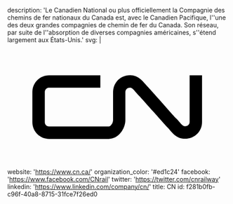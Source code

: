 description: 'Le Canadien National ou plus officiellement la Compagnie des chemins de fer nationaux du Canada est, avec le Canadien Pacifique, l''une des deux grandes compagnies de chemin de fer du Canada. Son réseau, par suite de l''absorption de diverses compagnies américaines, s''étend largement aux États-Unis.'
svg: |
  <svg xmlns="http://www.w3.org/2000/svg" viewBox="0 0 160 90">
    <path d="M73.4 69.1H30.2c-6.7 0-12.1-5.4-12.1-12.1V35.1c0-6.7 5.4-12.1 12.1-12.1h37.1v9H30.2c-1.8 0-3.1 1.4-3.1 3.1V57c0 1.8 1.4 3.1 3.1 3.1h43.2c1.3 0 3.1-2.4 3.1-4.6V35.4c0-3.4 1.2-6.5 3.5-8.9 2.3-2.3 5.4-3.6 8.8-3.6 5.5 0 8.7 3.7 10.9 6.3.6.7 1.1 1.3 1.6 1.8 1.5 1.5 5.9 6.6 10.7 11.9 4.2 4.8 9 10.2 10.3 11.5.8.8 1.4 1.5 2.1 2.3 1.9 2.3 2.8 3.2 4.1 3.2 2 0 3.4-1.3 3.4-3.1V23h9v33.9c0 6.8-5.4 12.1-12.4 12.1-5.5 0-8.7-3.7-10.9-6.3-.6-.7-1.1-1.3-1.6-1.8-1.5-1.5-5.9-6.6-10.7-11.9-4.2-4.8-9-10.2-10.3-11.5-.8-.8-1.4-1.5-2.1-2.3-1.9-2.3-2.8-3.2-4.1-3.2-1 0-1.8.3-2.5.9-.6.6-.9 1.5-.9 2.5v20.1c0 3.1-1.2 6.3-3.2 8.9-2.2 3-5.5 4.7-8.8 4.7z"/>
  </svg>
website: 'https://www.cn.ca/'
organization_color: '#ed1c24'
facebook: 'https://www.facebook.com/CNrail'
twitter: 'https://twitter.com/cnrailway'
linkedin: 'https://www.linkedin.com/company/cn/'
title: CN
id: f281b0fb-c96f-40a8-8715-31fce7f26ed0
